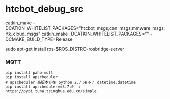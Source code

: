 <!--
 * @Author: code-fusheng 2561035977@qq.com
 * @Date: 2024-05-27 10:01:42
 * @LastEditors: code-fusheng 2561035977@qq.com
 * @LastEditTime: 2024-05-29 10:05:59
 * @FilePath: /src/README.md
 * @Description: 这是默认设置,请设置`customMade`, 打开koroFileHeader查看配置 进行设置: https://github.com/OBKoro1/koro1FileHeader/wiki/%E9%85%8D%E7%BD%AE
-->

# htcbot_debug_src

catkin_make -DCATKIN_WHITELIST_PACKAGES="htcbot_msgs;can_msgs;mmware_msgs;rtk_cloud_msgs"
catkin_make -DCATKIN_WHITELIST_PACKAGES="" -DCMAKE_BUILD_TYPE=Release

sudo apt-get install ros-$ROS_DISTRO-rosbridge-server

### MQTT

```
pip install paho-mqtt
pip install apscheduler
# apscheduler 高版本存在 python 2.7 用不了 datetime.datetime
pip install apscheduler==3.7.0 -i https://pypi.tuna.tsinghua.edu.cn/simple
```
